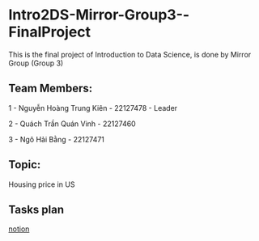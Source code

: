 # Intro2DS-Mirror-Group3--FinalProject
This is the final project of Introduction to Data Science, is done by Mirror Group (Group 3)
## Team Members:
1 - Nguyễn Hoàng Trung Kiên - 22127478 - Leader 

2 - Quách Trần Quán Vinh - 22127460

3 - Ngô Hải Bằng - 22127471

## Topic:
Housing price in US
## Tasks plan
[notion](https://attractive-foxtrot-f06.notion.site/Introduction-to-Data-Science-Final-Project-Planning-120ab3b146ef80d19638c7361f1085a4?pvs=74)
